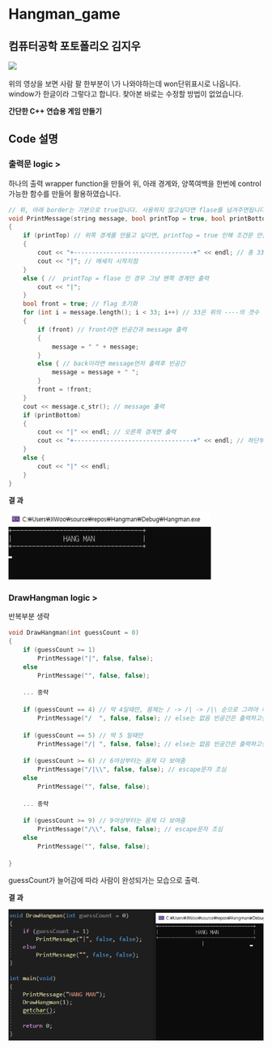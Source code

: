 # Hangman_game
 
## 컴퓨터공학 포토폴리오 김지우

<img src = "https://user-images.githubusercontent.com/60593969/104802075-f603d000-5813-11eb-9cb1-9092c7824692.gif" width="700px">

위의 영상을 보면 사람 팔 한부분이 \가 나와야하는데 won단위표시로 나옵니다. window가 한글이라 그렇다고 합니다. 찾아본 바로는 수정할 방법이 없었습니다.

**간단한 C++ 연습용 게임 만들기**

## Code 설명

### 출력문 logic >  
하나의 출력 wrapper function을 만들어 위, 아래 경계와, 양쪽여백을 한번에 control가능한 함수를 만들어 활용하였습니다.
```C
// 위, 아래 border는 기본으로 true입니다. 사용하지 않고싶다면 flase를 넘겨주면됩니다.
void PrintMessage(string message, bool printTop = true, bool printBottom = true)
{
    if (printTop) // 위쪽 경계를 만들고 싶다면, printTop = true 인해 조건문 안을 실행
    {
        cout << "+---------------------------------+" << endl; // 총 33글자
        cout << "|"; // 메세지 시작지점 
    }
    else { //  printTop = flase 인 경우 그냥 왠쪽 경계만 출력
        cout << "|";
    }
    bool front = true; // flag 초기화
    for (int i = message.length(); i < 33; i++) // 33은 위의 ----의 갯수 
    {
        if (front) // front라면 빈공간과 message 출력 
        {
            message = " " + message;
        }
        else { // back이라면 message먼저 출력후 빈공간
            message = message + " ";
        }
        front = !front;
    }
    cout << message.c_str(); // message 출력
    if (printBottom)
    {
        cout << "|" << endl; // 오른쪽 경계면 출력 
        cout << "+---------------------------------+" << endl; // 하단부 경계 출력
    }
    else {
        cout << "|" << endl;
    }
}
```
**결 과**

<img src = "images/1.PrintMessage.png" width="400px">

### DrawHangman logic >
반복부분 생략
```C
void DrawHangman(int guessCount = 0)
{
    if (guessCount >= 1)
        PrintMessage("|", false, false);
    else
        PrintMessage("", false, false);

    ... 중략

    if (guessCount == 4) // 딱 4일때만, 몸체는 / -> /| -> /|\ 순으로 그려야 해서 
        PrintMessage("/  ", false, false); // else는 없음 빈공간은 출력하고싶지 않음

    if (guessCount == 5) // 딱 5 일때만 
        PrintMessage("/| ", false, false); // else는 없음 빈공간은 출력하고싶지 않음

    if (guessCount >= 6) // 6아상부터는 몸체 다 보여줌 
        PrintMessage("/|\\", false, false); // escape문자 조심 
    else
        PrintMessage("", false, false);

    ... 중략

    if (guessCount >= 9) // 9아상부터는 몸체 다 보여줌 
        PrintMessage("/\\", false, false); // escape문자 조심 
    else
        PrintMessage("", false, false);

}
```
guessCount가 늘어감에 따라 사람이 완성되가는 모습으로 출력.

**결 과**

<img src = "images/2.DrawHangman.png" width="550px">
